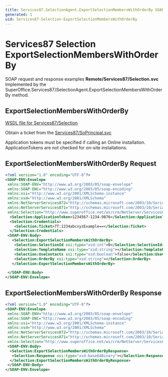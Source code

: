 ```yaml
---
title: Services87.SelectionAgent.ExportSelectionMembersWithOrderBy SOAP
generated: 1
uid: Services87-Selection-ExportSelectionMembersWithOrderBy
---
```


# Services87 Selection ExportSelectionMembersWithOrderBy

SOAP request and response examples **Remote/Services87/Selection.svc**
Implemented by the <see cref="M:SuperOffice.Services87.ISelectionAgent.ExportSelectionMembersWithOrderBy">SuperOffice.Services87.ISelectionAgent.ExportSelectionMembersWithOrderBy</see> method.

## ExportSelectionMembersWithOrderBy

[WSDL file for Services87/Selection](../Services87-Selection.md)

Obtain a ticket from the [Services87/SoPrincipal.svc](../SoPrincipal/index.md)

Application tokens must be specified if calling an Online installation. ApplicationTokens are not checked for on-site installations.

## ExportSelectionMembersWithOrderBy Request

```xml
<?xml version="1.0" encoding="UTF-8"?>
<SOAP-ENV:Envelope
 xmlns:SOAP-ENV="http://www.w3.org/2003/05/soap-envelope"
 xmlns:SOAP-ENC="http://www.w3.org/2003/05/soap-encoding"
 xmlns:xsi="http://www.w3.org/2001/XMLSchema-instance"
 xmlns:xsd="http://www.w3.org/2001/XMLSchema"
 xmlns:NetServerServices872="http://schemas.microsoft.com/2003/10/Serialization/Arrays"
 xmlns:NetServerServices871="http://schemas.microsoft.com/2003/10/Serialization/"
 xmlns:Selection="http://www.superoffice.net/ws/crm/NetServer/Services87">
  <Selection:ApplicationToken>1234567-1234-9876</Selection:ApplicationToken>
  <Selection:Credentials>
    <Selection:Ticket>7T:1234abcxyzExample==</Selection:Ticket>
  </Selection:Credentials>
 <SOAP-ENV:Body>
   <Selection:ExportSelectionMembersWithOrderBy>
    <Selection:SelectionId xsi:type="xsd:int">0</Selection:SelectionId>
    <Selection:TemplateName xsi:type="xsd:string"></Selection:TemplateName>
    <Selection:UseContacts xsi:type="xsd:boolean">false</Selection:UseContacts>
    <Selection:OrderBy xsi:type="xsd:string"></Selection:OrderBy>
   </Selection:ExportSelectionMembersWithOrderBy>

 </SOAP-ENV:Body>
</SOAP-ENV:Envelope>

```

## ExportSelectionMembersWithOrderBy Response

```xml
<?xml version="1.0" encoding="UTF-8"?>
<SOAP-ENV:Envelope
 xmlns:SOAP-ENV="http://www.w3.org/2003/05/soap-envelope"
 xmlns:SOAP-ENC="http://www.w3.org/2003/05/soap-encoding"
 xmlns:xsi="http://www.w3.org/2001/XMLSchema-instance"
 xmlns:xsd="http://www.w3.org/2001/XMLSchema"
 xmlns:NetServerServices872="http://schemas.microsoft.com/2003/10/Serialization/Arrays"
 xmlns:NetServerServices871="http://schemas.microsoft.com/2003/10/Serialization/"
 xmlns:Selection="http://www.superoffice.net/ws/crm/NetServer/Services87">
 <SOAP-ENV:Body>
  <Selection:ExportSelectionMembersWithOrderByResponse>
   <Selection:Response xsi:type="xsd:base64Binary"></Selection:Response>
  </Selection:ExportSelectionMembersWithOrderByResponse>
 </SOAP-ENV:Body>
</SOAP-ENV:Envelope>

```
